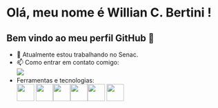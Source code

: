 # Olá, meu nome é Willian C. Bertini ! 
## Bem vindo ao meu perfil GitHub 👋

- 🔭 Atualmente estou trabalhando no Senac. 
- 📫 Como entrar em contato comigo: <br>
<a href = "mailto:bertini@gmail.com"><img loading="lazy" src="https://img.shields.io/badge/Gmail-D14836?style=for-the-badge&logo=gmail&logoColor=white" target="_blank"></a>        
- Ferramentas e tecnologias: <br>
<img src="https://cdn.jsdelivr.net/gh/devicons/devicon@latest/icons/javascript/javascript-original.svg" width="40" height="40"/> <img src="https://cdn.jsdelivr.net/gh/devicons/devicon@latest/icons/vscode/vscode-original.svg" width="40" height="40" /><img src="https://cdn.jsdelivr.net/gh/devicons/devicon@latest/icons/intellij/intellij-original.svg" width="40" height="40" /><img src="https://cdn.jsdelivr.net/gh/devicons/devicon@latest/icons/java/java-original-wordmark.svg" width="40" height="40" /><img src="https://cdn.jsdelivr.net/gh/devicons/devicon@latest/icons/azuresqldatabase/azuresqldatabase-original.svg" width="40" height="40" />
            <img src="https://cdn.jsdelivr.net/gh/devicons/devicon@latest/icons/oracle/oracle-original.svg" width="40" height="40" />
            




          

